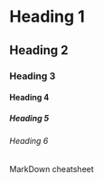 <!-- Heading -->

# Heading 1
## Heading 2
### Heading 3
#### Heading 4
##### Heading 5
###### Heading 6
MarkDown cheatsheet

